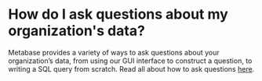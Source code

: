 # How do I ask questions about my organization's data?

Metabase provides a variety of ways to ask questions about your organization’s data, from using our GUI interface to construct a question, to writing a SQL query from scratch. Read all about how to ask questions [here](../../users-guide/04-asking-questions.md).
